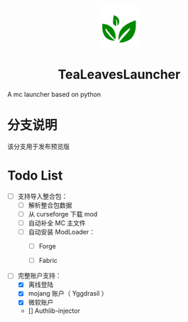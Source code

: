 <div align="center">
<img width="95" src="icon.png" alt="title">
<h1>TeaLeavesLauncher</h1>
</div>

A mc launcher based on python

# 分支说明

该分支用于发布预览版

# Todo List

- [ ] 支持导入整合包：
    - [ ] 解析整合包数据
    - [ ] 从 curseforge 下载 mod
    - [ ] 自动补全 MC 主文件
    - [ ] 自动安装 ModLoader：
        - [ ] Forge
        - [ ] Fabric
    

- [ ] 完整账户支持：
    - [x] 离线登陆
    - [x] mojang 账户（ Yggdrasil ）
    - [x] 微软账户
    - [] Authlib-injector
    


